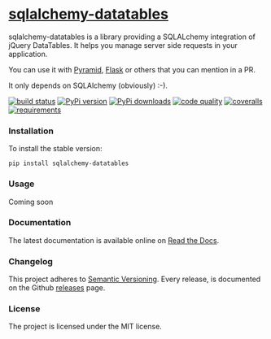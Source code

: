 # [sqlalchemy-datatables](http://sqlalchemy-datatables.rtfd.org/)

sqlalchemy-datatables is a library providing a SQLALchemy integration of jQuery DataTables. It helps you manage server side requests in your application.

You can use it with [Pyramid](), [Flask]() or others that you can mention in a PR.

It only depends on SQLAlchemy (obviously) :-).

[![build status](https://img.shields.io/travis/Pegase745/sqlalchemy-datatables.svg?style=flat-square)](https://travis-ci.org/Pegase745/sqlalchemy-datatables/)
[![PyPi version](https://img.shields.io/pypi/v/sqlalchemy-datatables.svg?style=flat-square)](https://pypi.python.org/pypi/sqlalchemy-datatables/)
[![PyPi downloads](https://img.shields.io/pypi/dm/sqlalchemy-datatables.svg?style=flat-square)](https://pypi.python.org/pypi/sqlalchemy-datatables/)
[![code quality](https://img.shields.io/scrutinizer/g/Pegase745/sqlalchemy-datatables.svg?style=flat-square)](https://scrutinizer-ci.com/g/Pegase745/sqlalchemy-datatables/)
[![coveralls](https://img.shields.io/coveralls/Pegase745/sqlalchemy-datatables.svg?style=flat-square)](https://coveralls.io/r/Pegase745/sqlalchemy-datatables/)
[![requirements](https://img.shields.io/requires/github/Pegase745/sqlalchemy-datatables.svg?style=flat-square)](https://requires.io/github/Pegase745/sqlalchemy-datatables/requirements/?branch=master/)

### Installation

To install the stable version:

```
pip install sqlalchemy-datatables
```

### Usage

Coming soon

### Documentation

The latest documentation is available online on [Read the Docs](http://sqlalchemy-datatables.readthedocs.org/en/latest/).

### Changelog

This project adheres to [Semantic Versioning](http://semver.org/).
Every release, is documented on the Github [releases](https://github.com/Pegase745/sqlalchemy-datatables/releases) page.

### License

The project is licensed under the MIT license.